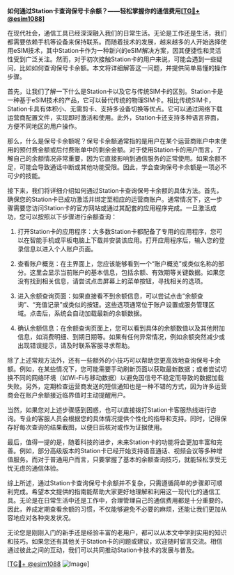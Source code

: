 **如何通过Station卡查询保号卡余额？——轻松掌握你的通信费用[[TG💪+ @esim1088](https://t.me/s/esim1088)]**

在现代社会，通信工具已经深深融入我们的日常生活。无论是工作还是生活，我们都需要依赖手机等设备来保持联系。而随着技术的发展，越来越多的人开始选择使用eSIM技术，其中Station卡作为一种新兴的eSIM解决方案，因其便捷性和灵活性受到广泛关注。然而，对于初次接触Station卡的用户来说，可能会遇到一些疑问，比如如何查询保号卡余额。本文将详细解答这一问题，并提供简单易懂的操作步骤。

首先，让我们了解一下什么是Station卡以及它与传统SIM卡的区别。Station卡是一种基于eSIM技术的产品，它可以替代传统的物理SIM卡。相比传统SIM卡，Station卡具有体积小、无需剪卡、支持多设备切换等优点。它可以通过网络下载运营商配置文件，实现即时激活和使用。此外，Station卡还支持多种语言界面，方便不同地区的用户操作。

那么，什么是保号卡余额呢？保号卡余额通常指的是用户在某个运营商账户中未使用的预付费金额或后付费账单中的剩余金额。对于使用Station卡的用户而言，了解自己的余额情况非常重要，因为它直接影响到通信服务的正常使用。如果余额不足，可能会导致通话中断或其他功能受限。因此，学会查询保号卡余额是一项必不可少的技能。

接下来，我们将详细介绍如何通过Station卡查询保号卡余额的具体方法。首先，确保您的Station卡已成功激活并绑定至相应的运营商账户。通常情况下，这一步骤需要您访问Station卡的官方网站或通过其配套的应用程序完成。一旦激活成功，您可以按照以下步骤进行余额查询：

1. 打开Station卡的应用程序：大多数Station卡都配备了专用的应用程序，您可以在智能手机或平板电脑上下载并安装该应用。打开应用程序后，输入您的登录信息以进入个人账户页面。

2. 查看账户概览：在主界面上，您应该能够看到一个“账户概览”或类似名称的部分。这里会显示当前账户的基本信息，包括余额、有效期等关键数据。如果您没有找到相关信息，请尝试点击屏幕上的菜单按钮，寻找相关的选项。

3. 进入余额查询页面：如果直接看不到余额信息，可以尝试点击“余额查询”、“充值记录”或类似的按钮。这些选项通常位于账户设置或服务管理区域。点击后，系统会自动加载最新的余额数据。

4. 确认余额信息：在余额查询页面上，您可以看到具体的余额数值以及其他附加信息，如消费明细、到期日期等。如果有任何异常情况，例如余额突然减少或出现错误提示，请及时联系客服寻求帮助。

除了上述常规方法外，还有一些额外的小技巧可以帮助您更高效地查询保号卡余额。例如，在某些情况下，您可能需要手动刷新页面以获取最新数据；或者尝试切换不同的网络环境（如Wi-Fi与移动数据）以避免因信号不稳定而导致的数据加载失败。另外，定期检查运营商发送的短信通知也是一种不错的方式，因为许多运营商会在账户余额接近临界值时主动提醒用户。

当然，如果您对上述步骤感到困惑，也可以直接拨打Station卡客服热线进行咨询。专业的客服人员会根据您的具体情况提供个性化的指导和支持。同时，记得保存好每次查询的结果截图，以便日后核对或作为证据使用。

最后，值得一提的是，随着科技的进步，未来Station卡的功能将会更加丰富和完善。例如，部分高级版本的Station卡已经开始支持语音通话、视频会议等多种增值服务。而对于普通用户而言，只要掌握了基本的余额查询技巧，就能轻松享受无忧无虑的通信体验。

综上所述，通过Station卡查询保号卡余额并不复杂，只需遵循简单的步骤即可顺利完成。希望本文提供的指南能帮助大家更好地理解和利用这一现代化的通信工具。无论是在日常生活中还是工作中，合理管理自己的通信费用都是十分重要的。因此，养成定期查看余额的习惯，不仅能够避免不必要的麻烦，还能让我们更加从容地应对各种突发状况。

无论您是刚刚入门的新手还是经验丰富的老用户，都可以从本文中学到实用的知识和技巧。如果您还有其他关于Station卡的问题或建议，欢迎随时留言交流。相信通过彼此之间的互动，我们可以共同推动Station卡技术的发展与普及。

[[TG💪+ @esim1088](https://t.me/s/esim1088) ![Image](https://i.postimg.cc/4NQfJmqS/Snipaste-2025-05-13-00-14-12.png)]